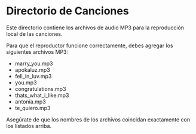 # Directorio de Canciones

Este directorio contiene los archivos de audio MP3 para la reproducción local de las canciones.

Para que el reproductor funcione correctamente, debes agregar los siguientes archivos MP3:

- marry_you.mp3
- apokaluz.mp3
- fell_in_luv.mp3
- you.mp3
- congratulations.mp3
- thats_what_i_like.mp3
- antonia.mp3
- te_quiero.mp3

Asegúrate de que los nombres de los archivos coincidan exactamente con los listados arriba.